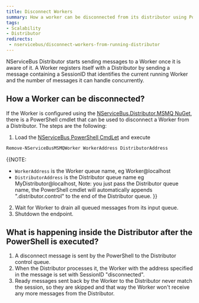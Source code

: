 ```yaml
---
title: Disconnect Workers
summary: How a worker can be disconnected from its distributor using PowerShell cmdlets
tags: 
- Scalability
- Distributor
redirects:
 - nservicebus/disconnect-workers-from-running-distributor
---
```


NServiceBus Distributor starts sending messages to a Worker once it is aware of it. A Worker registers itself with a Distributor by sending a message containing a SessionID that identifies the current running Worker and the number of messages it can handle concurrently.

## How a Worker can be disconnected?

If the Worker is configured using the [NServiceBus.Distributor.MSMQ NuGet](https://www.nuget.org/packages/NServiceBus.Distributor.MSMQ), there is a PowerShell cmdlet that can be used to disconnect a Worker from a Distributor. The steps are the following:

1. Load the [NServiceBus PowerShell CmdLet](/nservicebus/operations/management-using-powershell.md) and execute
```ps
Remove-NServiceBusMSMQWorker WorkerAddress DistributorAddress
```
{{NOTE:
   * `WorkerAddress` is the Worker queue name, eg Worker@localhost
   * `DistributorAddress` is the Distributor queue name eg MyDistributor@localhost, Note: you just pass the Distributor queue name, the PowerShell cmdlet will automatically appends ".distributor.control" to the end of the Distributor queue.
}} 
2. Wait for Worker to drain all queued messages from its input queue.
3. Shutdown the endpoint.


## What is happening inside the Distributor after the PowerShell is executed?

1. A disconnect message is sent by the PowerShell to the Distributor control queue.
2. When the Distributor processes it, the Worker with the address specified in the message is set with SessionID  "disconnected".
3. Ready messages sent back by the Worker to the Distributor never match the session, so they are skipped and that way the Worker won't receive any more messages from the Distributor.



